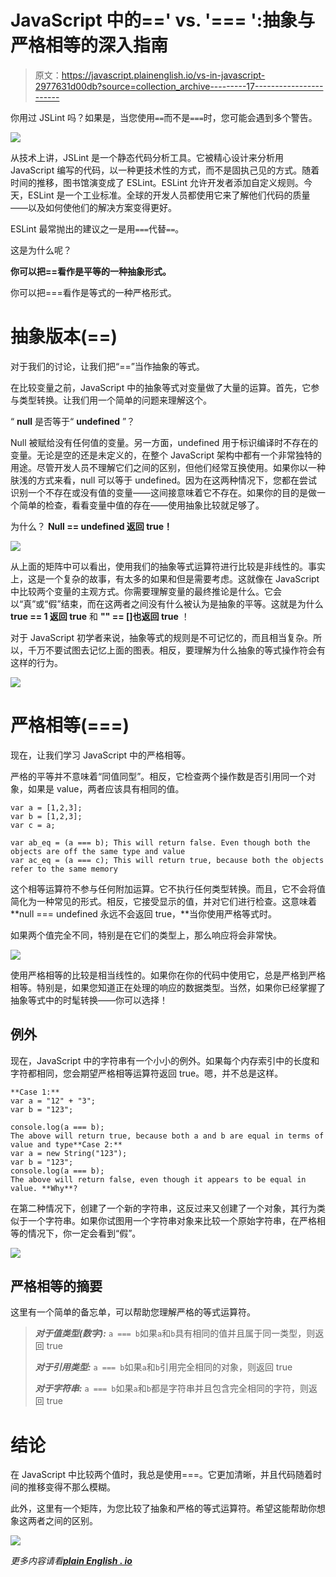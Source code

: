 # JavaScript 中的==' vs. '=== ':抽象与严格相等的深入指南

> 原文：<https://javascript.plainenglish.io/vs-in-javascript-2977631d00db?source=collection_archive---------17----------------------->

你用过 JSLint 吗？如果是，当您使用`==`而不是`===`时，您可能会遇到多个警告。

![](img/e4633bb15bbfe012c8fa52a1f2479e26.png)

从技术上讲，JSLint 是一个静态代码分析工具。它被精心设计来分析用 JavaScript 编写的代码，以一种更技术性的方式，而不是固执己见的方式。随着时间的推移，图书馆演变成了 ESLint。ESLint 允许开发者添加自定义规则。今天，ESLint 是一个工业标准。全球的开发人员都使用它来了解他们代码的质量——以及如何使他们的解决方案变得更好。

ESLint 最常抛出的建议之一是用`===`代替`==`。

这是为什么呢？

**你可以把==看作是平等的一种抽象形式。**

你可以把===看作是等式的一种严格形式。

# 抽象版本(==)

对于我们的讨论，让我们把“==”当作抽象的等式。

在比较变量之前，JavaScript 中的抽象等式对变量做了大量的运算。首先，它参与类型转换。让我们用一个简单的问题来理解这个。

“ **null** 是否等于“ **undefined** ”？

Null 被赋给没有任何值的变量。另一方面，undefined 用于标识编译时不存在的变量。无论是空的还是未定义的，在整个 JavaScript 架构中都有一个非常独特的用途。尽管开发人员不理解它们之间的区别，但他们经常互换使用。如果你以一种肤浅的方式来看，null 可以等于 undefined。因为在这两种情况下，您都在尝试识别一个不存在或没有值的变量——这间接意味着它不存在。如果你的目的是做一个简单的检查，看看变量中值的存在——使用抽象比较就足够了。

为什么？ **Null == undefined 返回 true！**

![](img/bd5ba2fc6ba856098c5234cb6add33d8.png)

从上面的矩阵中可以看出，使用我们的抽象等式运算符进行比较是非线性的。事实上，这是一个复杂的故事，有太多的如果和但是需要考虑。这就像在 JavaScript 中比较两个变量的主观方式。你需要理解变量的最终推论是什么。它会以“真”或“假”结束，而在这两者之间没有什么被认为是抽象的平等。这就是为什么 **true == 1 返回 true** 和 **"" == []也返回 true** ！

对于 JavaScript 初学者来说，抽象等式的规则是不可记忆的，而且相当复杂。所以，千万不要试图去记忆上面的图表。相反，要理解为什么抽象的等式操作符会有这样的行为。

![](img/b335187ae18f28fdd13d9460269d75cd.png)

# 严格相等(===)

现在，让我们学习 JavaScript 中的严格相等。

严格的平等并不意味着“同值同型”。相反，它检查两个操作数是否引用同一个对象，如果是 value，两者应该具有相同的值。

```
var a = [1,2,3];
var b = [1,2,3];
var c = a;

var ab_eq = (a === b); This will return false. Even though both the objects are off the same type and value
var ac_eq = (a === c); This will return true, because both the objects refer to the same memory
```

这个相等运算符不参与任何附加运算。它不执行任何类型转换。而且，它不会将值简化为一种常见的形式。相反，它接受显示的值，并对它们进行检查。这意味着 **null === undefined 永远不会返回 true，**当你使用严格等式时。

如果两个值完全不同，特别是在它们的类型上，那么响应将会非常快。

![](img/692709fc67d1d861b22942a980b5b645.png)

使用严格相等的比较是相当线性的。如果你在你的代码中使用它，总是严格到严格相等。特别是，如果您知道正在处理的响应的数据类型。当然，如果你已经掌握了抽象等式中的时髦转换——你可以选择！

## 例外

现在，JavaScript 中的字符串有一个小小的例外。如果每个内存索引中的长度和字符都相同，您会期望严格相等运算符返回 true。嗯，并不总是这样。

```
**Case 1:**
var a = "12" + "3";
var b = "123";

console.log(a === b); 
The above will return true, because both a and b are equal in terms of value and type**Case 2:**
var a = new String("123");
var b = "123";
console.log(a === b);
The above will return false, even though it appears to be equal in value. **Why**?
```

在第二种情况下，创建了一个新的字符串，这反过来又创建了一个对象，其行为类似于一个字符串。如果你试图用一个字符串对象来比较一个原始字符串，在严格相等的情况下，你一定会看到“假”。

![](img/dff58c5cb83424977b07884d1d4f8554.png)

## 严格相等的摘要

这里有一个简单的备忘单，可以帮助您理解严格的等式运算符。

> ***对于值类型(数字):***
> `a === b`如果`a`和`b`具有相同的值并且属于同一类型，则返回 true
> 
> ***对于引用类型:***
> `a === b`如果`a`和`b`引用完全相同的对象，则返回 true
> 
> ***对于字符串:***
> `a === b`如果`a`和`b`都是字符串并且包含完全相同的字符，则返回 true

# 结论

在 JavaScript 中比较两个值时，我总是使用===。它更加清晰，并且代码随着时间的推移变得不那么模糊。

此外，这里有一个矩阵，为您比较了抽象和严格的等式运算符。希望这能帮助你想象这两者之间的区别。

![](img/c82a8a40ee916c3cb88c710de7b05815.png)

*更多内容请看*[***plain English . io***](http://plainenglish.io/)